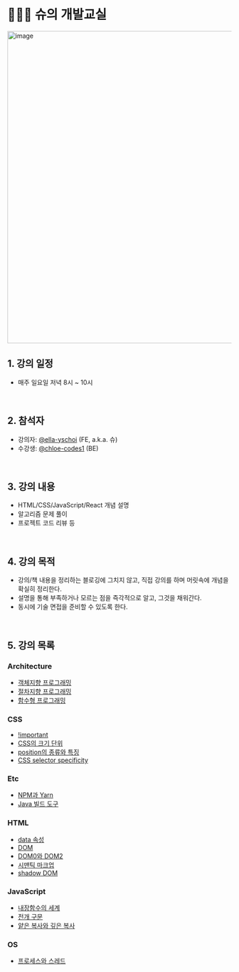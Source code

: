 # 👩🏻‍🏫 슈의 개발교실

<p align="left" width="100%"><img width="700" alt="image" src="https://github.com/ella-yschoi/TIL/assets/123397411/32d2cb31-8231-45cb-9df4-37dca40b3284">

<br/>

## 1. 강의 일정

- 매주 일요일 저녁 8시 ~ 10시

<br/>

## 2. 참석자

- 강의자: [@ella-yschoi](https://github.com/ella-yschoi) (FE, a.k.a. 슈)
- 수강생: [@chloe-codes1](https://github.com/chloe-codes1) (BE)

<br/>

## 3. 강의 내용

- HTML/CSS/JavaScript/React 개념 설명
- 알고리즘 문제 풀이
- 프로젝트 코드 리뷰 등

<br/>

## 4. 강의 목적

- 강의/책 내용을 정리하는 블로깅에 그치지 않고, 직접 강의를 하며 머릿속에 개념을 확실히 정리한다.
- 설명을 통해 부족하거나 모르는 점을 즉각적으로 알고, 그것을 채워간다.
- 동시에 기술 면접을 준비할 수 있도록 한다.

<br/>

## 5. 강의 목록

### Architecture

- [객체지향 프로그래밍](/Architecture/객체지향_프로그래밍.md)
- [절차지향 프로그래밍](/Architecture/절차지향_프로그래밍.md)
- [함수형 프로그래밍](/Architecture/함수형_프로그래밍.md)

### CSS

- [!important](/CSS/!important.md)
- [CSS의 크기 단위](/CSS/css_단위.md)
- [position의 종류와 특징](/CSS/position.md)
- [CSS selector specificity](/CSS/selector_specificity.md)

### Etc

- [NPM과 Yarn](/Etc/NPM_vs_Yarn.md)
- [Java 빌드 도구](/Etc/빌드_도구_Java.md)

### HTML

- [data 속성](/HTML/data_속성.md)
- [DOM](/HTML/DOM.md)
- [DOM0와 DOM2](/HTML/DOM0_DOM2.md)
- [시맨틱 마크업](/HTML/semantic.md)
- [shadow DOM](/HTML/shadow_DOM.md)

### JavaScript

- [내장함수의 세계](/JavaScript/01_내장함수.md)
- [전개 구문](/JavaScript/02_전개구문.md)
- [얕은 복사와 깊은 복사](/JavaScript/03_얕은복사_깊은복사.md)

### OS

- [프로세스와 스레드](/OS/프로세스_스레드.md)
